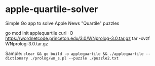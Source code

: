 # apple-quartile-solver
Simple Go app to solve Apple News "Quartile" puzzles

go mod init applequartile
curl -O https://wordnetcode.princeton.edu/3.0/WNprolog-3.0.tar.gz
tar -xvzf WNprolog-3.0.tar.gz

Sample:
`clear && go build -o applequartile && ./applequartile --dictionary ./prolog/wn_s.pl --puzzle ./puzzle2.txt`

